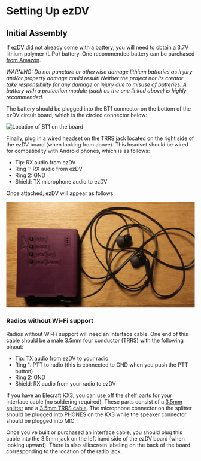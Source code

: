 # Setting Up ezDV

## Initial Assembly

If ezDV did not already come with a battery, you will need to obtain a 3.7V lithium polymer (LiPo) battery.
One recommended battery can be purchased [from Amazon](https://www.amazon.com/gp/product/B08214DJLJ/ref=ppx_yo_dt_b_search_asin_title?ie=UTF8&psc=1).

*WARNING: Do not puncture or otherwise damage lithium batteries as injury and/or property damage could result!
Neither the project nor its creator take responsibility for any damage or injury due to misuse of batteries. A 
battery with a protection module (such as the one linked above) is highly recommended.*

The battery should be plugged into the BT1 connector on the bottom of the ezDV circuit board, which is
the circled connector below:

![Location of BT1 on the board](images/2-setup-battery-location.jpg)

Finally, plug in a wired headset on the TRRS jack located on the right side of the ezDV board (when looking
from above). This headset should be wired for compatibility with Android phones, which is as follows:

* Tip: RX audio from ezDV
* Ring 1: RX audio from ezDV
* Ring 2: GND
* Shield: TX microphone audio to ezDV

Once attached, ezDV will appear as follows:

![ezDV with headset attached](images/2-setup-headset-location.jpg)

### Radios without Wi-Fi support

Radios without Wi-Fi support will need an interface cable. One end of this cable should 
be a male 3.5mm four conductor (TRRS) with the following pinout:

* Tip: TX audio from ezDV to your radio
* Ring 1: PTT to radio (this is connected to GND when you push the PTT button)
* Ring 2: GND
* Shield: RX audio from your radio to ezDV

If you have an Elecraft KX3, you can use off the shelf parts for your interface cable
(no soldering required). These parts consist of a [3.5mm splitter](https://www.amazon.com/Headphone-Splitter-KOOPAO-Microphone-Earphones/dp/B084V3TRTV/ref=sr_1_3?crid=2V0WV9A8JJMW9&keywords=headset%2Bsplitter&qid=1671701520&sprefix=headset%2Bsplitte%2Caps%2C136&sr=8-3&th=1)
and a [3.5mm TRRS cable](https://www.amazon.com/gp/product/B07PJW6RQ7/ref=ppx_yo_dt_b_search_asin_title?ie=UTF8&psc=1). The microphone
connector on the splitter should be plugged into PHONES on the KX3 while the speaker connector should be plugged into MIC.

Once you've built or purchased an interface cable, you should plug this cable into the
3.5mm jack on the left hand side of the ezDV board (when looking upward). There is also
silkscreen labeling on the back of the board corresponding to the location of the radio
jack.